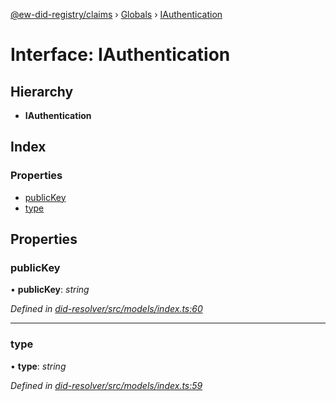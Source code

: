 [@ew-did-registry/claims](../README.md) › [Globals](../globals.md) › [IAuthentication](iauthentication.md)

# Interface: IAuthentication

## Hierarchy

* **IAuthentication**

## Index

### Properties

* [publicKey](iauthentication.md#publickey)
* [type](iauthentication.md#type)

## Properties

###  publicKey

• **publicKey**: *string*

*Defined in [did-resolver/src/models/index.ts:60](https://github.com/energywebfoundation/ew-did-registry/blob/bc732e8/packages/did-resolver/src/models/index.ts#L60)*

___

###  type

• **type**: *string*

*Defined in [did-resolver/src/models/index.ts:59](https://github.com/energywebfoundation/ew-did-registry/blob/bc732e8/packages/did-resolver/src/models/index.ts#L59)*
